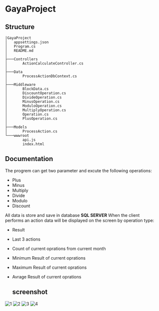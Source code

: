# GayaProject

## Structure
```
|GayaProject
│   appsettings.json
│   Program.cs
│   README.md
│
├───Controllers
│       ActionCalculateController.cs
│
├───Data
│       ProcessActionDbContext.cs
│
├───Middleware
│       BlockData.cs
│       DiscountOperation.cs
│       DivideOperation.cs
│       MinusOperation.cs
│       ModuloOperation.cs
│       MultiplyOperation.cs
│       Operation.cs
│       PlusOperation.cs
│
├───Models
│       ProcessAction.cs
└───wwwroot
        api.js
        index.html
```

## Documentation
The progrem can get two parameter and excute the following operations: 
- Plus
- Minus
- Multiply
- Divide
- Modulo
- Discount

All data is store and save in database **SQL SERVER**
When the client performs an action data will be displayed on the screen by operation type:
- Result
- Last 3 actions
- Count of current oprations from current month
- Minimum Result of current oprations
- Maximum Result of current oprations
- Avrage Result of current oprations

  ## screenshot
![1](https://github.com/user-attachments/assets/a0e68fef-fab6-43cd-8f1e-e3a7aa8e9ccd)
![2](https://github.com/user-attachments/assets/9d91dea1-60b6-4bed-bb04-baa539602f19)
![3](https://github.com/user-attachments/assets/b47e65a4-af25-44a6-a29e-64f79424f510)
![4](https://github.com/user-attachments/assets/bff1b05a-079c-4efa-9fea-56b6be69fea9)
  

